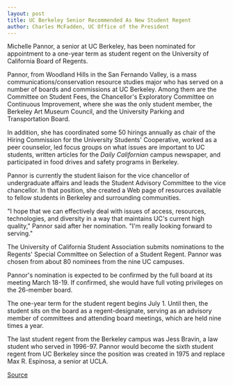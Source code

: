 ```yaml
---
layout: post
title: UC Berkeley Senior Recommended As New Student Regent
author: Charles McFadden, UC Office of the President
---
```


Michelle Pannor, a senior at UC Berkeley, has been nominated for appointment to a one-year term as student regent on the University of California Board of Regents.

Pannor, from Woodland Hills in the San Fernando Valley, is a mass communications/conservation resource studies major who has served on a number of boards and commissions at UC Berkeley. Among them are the Committee on Student Fees, the Chancellor's Exploratory Committee on Continuous Improvement, where she was the only student member, the Berkeley Art Museum Council, and the University Parking and Transportation Board.

In addition, she has coordinated some 50 hirings annually as chair of the Hiring Commission for the University Students' Cooperative, worked as a peer counselor, led focus groups on what issues are important to UC students, written articles for the _Daily Californian_ campus newspaper, and participated in food drives and safety programs in Berkeley.

Pannor is currently the student liaison for the vice chancellor of undergraduate affairs and leads the Student Advisory Committee to the vice chancellor. In that position, she created a Web page of resources available to fellow students in Berkeley and surrounding communities.

"I hope that we can effectively deal with issues of access, resources, technologies, and diversity in a way that maintains UC's current high quality," Pannor said after her nomination. "I'm really looking forward to serving."

The University of California Student Association submits nominations to the Regents' Special Committee on Selection of a Student Regent. Pannor was chosen from about 80 nominees from the nine UC campuses.

Pannor's nomination is expected to be confirmed by the full board at its meeting March 18-19. If confirmed, she would have full voting privileges on the 26-member board.

The one-year term for the student regent begins July 1. Until then, the student sits on the board as a regent-designate, serving as an advisory member of committees and attending board meetings, which are held nine times a year.

The last student regent from the Berkeley campus was Jess Bravin, a law student who served in 1996-97. Pannor would become the sixth student regent from UC Berkeley since the position was created in 1975 and replace Max R. Espinosa, a senior at UCLA.

[Source](http://www1.ucsc.edu/oncampus/currents/98-99/03-01/ucop.regent.htm "Permalink to Michelle Pannor recommended as student regent; 03-01-99")
